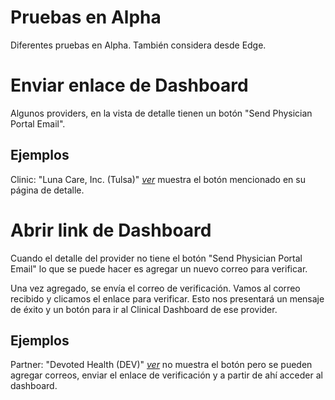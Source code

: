 # Pruebas en Alpha

Diferentes pruebas en Alpha. También considera desde Edge.

# Enviar enlace de Dashboard

Algunos providers, en la vista de detalle tienen un botón "Send Physician Portal Email".

## Ejemplos

Clinic: "Luna Care, Inc. (Tulsa)" _[ver](https://luxe.alpha.getluna.com/admin/clinics/fe87080f-655b-4c2a-9040-b32e427ff70b)_ muestra el botón mencionado en su página de detalle.

# Abrir link de Dashboard

Cuando el detalle del provider no tiene el botón "Send Physician Portal Email" lo que se puede hacer es agregar un nuevo correo para verificar.

Una vez agregado, se envía el correo de verificación. Vamos al correo recibido y clicamos el enlace para verificar. Esto nos presentará un mensaje de éxito y un botón para ir al Clinical Dashboard de ese provider.

## Ejemplos

Partner: "Devoted Health (DEV)" _[ver](https://luxe.alpha.getluna.com/admin/partners/b1c6f7db-9f4f-4820-b057-13254421a21f)_ no muestra el botón pero se pueden agregar correos, enviar el enlace de verificación y a partir de ahí acceder al dashboard.